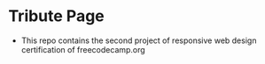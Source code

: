# Tribute Page
- This repo contains the second project of responsive web design certification of freecodecamp.org
